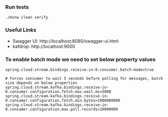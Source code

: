 

### Run tests
```shell
./mvnw clean verify
```

### Useful Links
* Swagger UI: http://localhost:8080/swagger-ui.html
* kafdrop: http://localhost:9000



### To enable batch mode we need to set below property values

```properties
spring.cloud.stream.bindings.receive-in-0.consumer.batch-mode=true

# Forces consumer to wait 5 seconds before polling for messages, batch size depends on below properties
spring.cloud.stream.kafka.bindings.receive-in-0.consumer.configuration.fetch.max.wait.ms=5000
spring.cloud.stream.kafka.bindings.receive-in-0.consumer.configuration.fetch.min.bytes=1000000000
spring.cloud.stream.kafka.bindings.receive-in-0.consumer.configuration.max.poll.records=10000000
```
